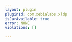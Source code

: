 ```yaml
---
layout: plugin
pluginId: com.xebialabs.xldp
isJarAvailable: true
error: NONE
violations: []

---
```

